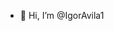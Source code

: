 - 👋 Hi, I’m @IgorAvila1

<!---
IgorAvila1/IgorAvila1 is a ✨ special ✨ repository because its `README.md` (this file) appears on your GitHub profile.
You can click the Preview link to take a look at your changes.
--->
